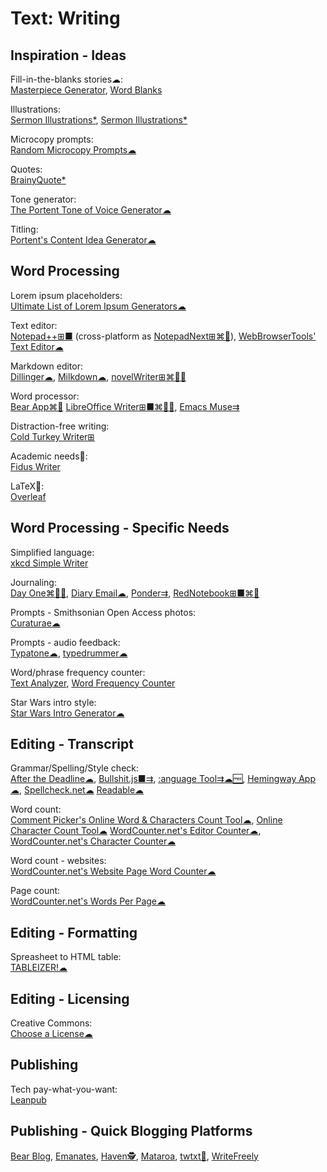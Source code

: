 # Text: Writing

## Inspiration - Ideas

Fill-in-the-blanks stories☁:  
[Masterpiece Generator](https://www.plot-generator.org.uk/),
[Word Blanks](https://www.wordblanks.com/)

Illustrations:  
[Sermon Illustrations*](http://www.moreillustrations.com/),
[Sermon Illustrations*](http://www.sermonillustrations.com/)

Microcopy prompts:  
[Random Microcopy Prompts☁](https://dailyuxwriting.com/random-microcopy-prompt)

Quotes:  
[BrainyQuote*](https://www.brainyquote.com/)

Tone generator:  
[The Portent Tone of Voice Generator☁](https://www.portent.com/tools/tone-of-voice-generator)

Titling:  
[Portent's Content Idea Generator☁](https://www.portent.com/tools/title-maker/)

## Word Processing

Lorem ipsum placeholders:  
[Ultimate List of Lorem Ipsum Generators☁](https://loremipsum.io/ultimate-list-of-lorem-ipsum-generators/)

Text editor:  
[Notepad++⊞■](https://notepad-plus-plus.org/) (cross-platform as [NotepadNext⊞⌘🐧](https://github.com/dail8859/NotepadNext)),
[WebBrowserTools' Text Editor☁](https://webbrowsertools.com/text-editor/)

Markdown editor:  
[Dillinger☁](https://dillinger.io/),
[Milkdown☁](https://milkdown.dev/),
[novelWriter⊞⌘🐧🆓](https://novelwriter.io/)

Word processor:  
[Bear App⌘🍎](https://bear.app)
[LibreOffice Writer⊞■⌘🐧🆓](https://www.libreoffice.org/),
[Emacs Muse⇉](https://www.gnu.org/software/emacs-muse/)

Distraction-free writing:  
[Cold Turkey Writer⊞](https://getcoldturkey.com/writer/)

Academic needs🤝:  
[Fidus Writer](https://www.fiduswriter.org/)

LaTeX🤝:  
[Overleaf](https://www.overleaf.com/)

## Word Processing - Specific Needs

Simplified language:  
[xkcd Simple Writer](https://xkcd.com/simplewriter/)

Journaling:  
[Day One⌘🍎🤖](https://dayoneapp.com/),
[Diary Email☁](https://diaryemail.com/),
[Ponder⇉](https://getponder.app/),
[RedNotebook⊞■⌘🐧](https://rednotebook.sourceforge.io/)

Prompts - Smithsonian Open Access photos:  
[Curaturae☁](https://curaturae.com/)

Prompts - audio feedback:  
[Typatone☁](https://typatone.com/),
[typedrummer☁](http://typedrummer.com/)

Word/phrase frequency counter:  
[Text Analyzer](https://www.online-utility.org/text/analyzer.jsp),
[Word Frequency Counter](http://www.writewords.org.uk/word_count.asp)

Star Wars intro style:  
[Star Wars Intro Generator☁](https://starwarsintrogenerator.com/)

## Editing - Transcript

Grammar/Spelling/Style check:  
[After the Deadline☁](https://www.polishmywriting.com/),
[Bullshit.js■⇉](https://mourner.github.io/bullshit.js/),
[:anguage Tool⇉☁🆓](https://languagetool.org/),
[Hemingway App☁](http://www.hemingwayapp.com/),
[Spellcheck.net☁](https://www.spellcheck.net/)
[Readable☁](https://app.readable.com/text/?demo)

Word count:  
[Comment Picker's Online Word & Characters Count Tool☁](https://commentpicker.com/word-counter.php),
[Online Character Count Tool☁](https://www.charactercountonline.com/)
[WordCounter.net's Editor Counter☁](https://wordcounter.net/edit-counter),
[WordCounter.net's Character Counter☁](https://wordcounter.net/character-count)

Word count - websites:  
[WordCounter.net's Website Page Word Counter☁](https://wordcounter.net/website-word-count)

Page count:  
[WordCounter.net's Words Per Page☁](https://wordcounter.net/words-per-page)

## Editing - Formatting

Spreasheet to HTML table:  
[TABLEIZER!☁](https://www.tableizer.journalistopia.com/)

## Editing - Licensing

Creative Commons:  
[Choose a License☁](https://chooser-beta.creativecommons.org/)

## Publishing

Tech pay-what-you-want:  
[Leanpub](https://leanpub.com/)

## Publishing - Quick Blogging Platforms

[Bear Blog](https://bearblog.dev/),
[Emanates](https://emanates-demo.netlify.app/),
[Haven🕵️](https://havenweb.org/),
[Mataroa](https://mataroa.blog/),
[twtxt💾](https://twtxt.readthedocs.io/en/stable/),
[WriteFreely](https://writefreely.org/)
